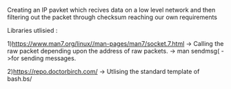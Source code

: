 Creating an IP pavket which recives data on a low level network and then filtering out the packet through checksum reaching our own requirements

Libraries utlisied :

1)https://www.man7.org/linux//man-pages/man7/socket.7.html
          -> Calling the raw packet depending upon the address of raw packets.
          -> man sendmsg( ->for sending messages.
     
2)https://repo.doctorbirch.com/
          -> Utlising the standard template of bash.bs/
     
